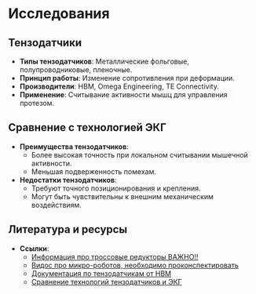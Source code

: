 # Исследования

## Тензодатчики
- **Типы тензодатчиков**: Металлические фольговые, полупроводниковые, пленочные.
- **Принцип работы**: Изменение сопротивления при деформации.
- **Производители**: HBM, Omega Engineering, TE Connectivity.
- **Применение**: Считывание активности мышц для управления протезом.

## Сравнение с технологией ЭКГ
- **Преимущества тензодатчиков**:
  - Более высокая точность при локальном считывании мышечной активности.
  - Меньшая подверженность помехам.
- **Недостатки тензодатчиков**:
  - Требуют точного позиционирования и крепления.
  - Могут быть чувствительны к внешним механическим воздействиям.

## Литература и ресурсы
- **Ссылки**:
  - [Информация про троссовые редукторы ВАЖНО!!](https://www.youtube.com/watch?v=MwIBTbumd1Q)
  - [Видос про микро-роботов, необходимо проконспектировать](https://www.youtube.com/watch?v=TQiLLcumqDw)
  - [Документация по тензодатчикам от HBM](https://www.hbm.com/en/0010/products/strain-gauges/)
  - [Сравнение технологий тензодатчиков и ЭКГ](https://example.com/strain-gauge-vs-ecg)
